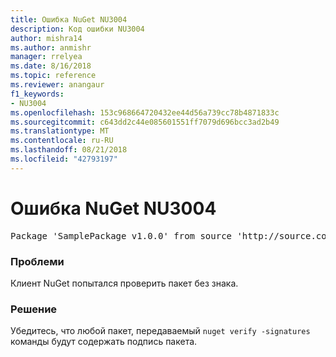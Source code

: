 ```yaml
---
title: Ошибка NuGet NU3004
description: Код ошибки NU3004
author: mishra14
ms.author: anmishr
manager: rrelyea
ms.date: 8/16/2018
ms.topic: reference
ms.reviewer: anangaur
f1_keywords:
- NU3004
ms.openlocfilehash: 153c968664720432ee44d56a739cc78b4871833c
ms.sourcegitcommit: c643dd2c44e085601551ff7079d696bcc3ad2b49
ms.translationtype: MT
ms.contentlocale: ru-RU
ms.lasthandoff: 08/21/2018
ms.locfileid: "42793197"
---
```

# <a name="nuget-error-nu3004"></a>Ошибка NuGet NU3004

<pre>Package 'SamplePackage v1.0.0' from source 'http://source.com/index.json': The package is not signed.</pre>

### <a name="issue"></a>Проблеми

Клиент NuGet попытался проверить пакет без знака.


### <a name="solution"></a>Решение

Убедитесь, что любой пакет, передаваемый `nuget verify -signatures` команды будут содержать подпись пакета.



